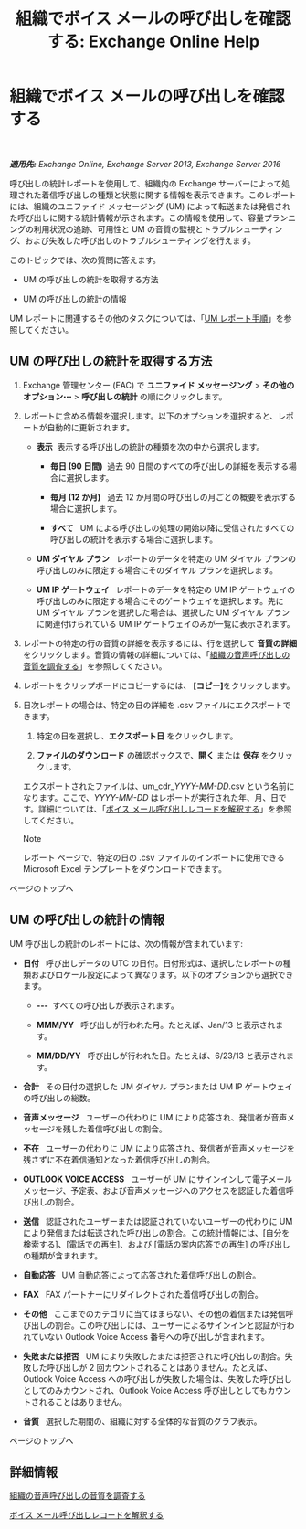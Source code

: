 ﻿---
title: '組織でボイス メールの呼び出しを確認する: Exchange Online Help'
TOCTitle: 組織でボイス メールの呼び出しを確認する
ms:assetid: f6fdbe17-d1d2-442a-aa13-06b908d9c33a
ms:mtpsurl: https://technet.microsoft.com/ja-jp/library/JJ659073(v=EXCHG.150)
ms:contentKeyID: 50555901
ms.date: 05/22/2018
mtps_version: v=EXCHG.150
ms.translationtype: HT
---

# 組織でボイス メールの呼び出しを確認する

 

_**適用先:** Exchange Online, Exchange Server 2013, Exchange Server 2016_

呼び出しの統計レポートを使用して、組織内の Exchange サーバーによって処理された着信呼び出しの種類と状態に関する情報を表示できます。このレポートには、組織のユニファイド メッセージング (UM) によって転送または発信された呼び出しに関する統計情報が示されます。この情報を使用して、容量プランニングの利用状況の追跡、可用性と UM の音質の監視とトラブルシューティング、および失敗した呼び出しのトラブルシューティングを行えます。

このトピックでは、次の質問に答えます。

  - UM の呼び出しの統計を取得する方法

  - UM の呼び出しの統計の情報

UM レポートに関連するその他のタスクについては、「[UM レポート手順](um-reports-procedures-exchange-2013-help.md)」を参照してください。

## UM の呼び出しの統計を取得する方法

1.  Exchange 管理センター (EAC) で <strong>ユニファイド メッセージング</strong> \> <strong>その他のオプション</strong>![\[その他のオプション\] アイコン](images/JJ150550.5381819e-3b21-4873-8714-e9b956290b28(EXCHG.150).gif "[その他のオプション] アイコン") \> <strong>呼び出しの統計</strong> の順にクリックします。

2.  レポートに含める情報を選択します。以下のオプションを選択すると、レポートが自動的に更新されます。
    
      - <strong>表示</strong>  表示する呼び出しの統計の種類を次の中から選択します。
        
          - <strong>毎日 (90 日間)</strong>  過去 90 日間のすべての呼び出しの詳細を表示する場合に選択します。
        
          - <strong>毎月 (12 か月)</strong>   過去 12 か月間の呼び出しの月ごとの概要を表示する場合に選択します。
        
          - <strong>すべて</strong>   UM による呼び出しの処理の開始以降に受信されたすべての呼び出しの統計を表示する場合に選択します。
    
      - <strong>UM ダイヤル プラン</strong>   レポートのデータを特定の UM ダイヤル プランの呼び出しのみに限定する場合にそのダイヤル プランを選択します。
    
      - <strong>UM IP ゲートウェイ</strong>   レポートのデータを特定の UM IP ゲートウェイの呼び出しのみに限定する場合にそのゲートウェイを選択します。先に UM ダイヤル プランを選択した場合は、選択した UM ダイヤル プランに関連付けられている UM IP ゲートウェイのみが一覧に表示されます。

3.  レポートの特定の行の音質の詳細を表示するには、行を選択して <strong>音質の詳細</strong> をクリックします。音質の情報の詳細については、「[組織の音声呼び出しの音質を調査する](investigate-the-audio-quality-of-voice-calls-in-your-organization-exchange-2013-help.md)」を参照してください。

4.  レポートをクリップボードにコピーするには、 <strong>\[コピー\]</strong>をクリックします。

5.  日次レポートの場合は、特定の日の詳細を .csv ファイルにエクスポートできます。
    
    1.  特定の日を選択し、<strong>エクスポート日</strong> をクリックします。
    
    2.  <strong>ファイルのダウンロード</strong> の確認ボックスで、<strong>開く</strong> または <strong>保存</strong> をクリックします。
    
    エクスポートされたファイルは、um\_cdr\_*YYYY-MM-DD*.csv という名前になります。ここで、*YYYY-MM-DD* はレポートが実行された年、月、日です。詳細については、「[ボイス メール呼び出しレコードを解釈する](interpret-voice-mail-call-records-exchange-2013-help.md)」を参照してください。
    

    > [!NOTE]
    > レポート ページで、特定の日の .csv ファイルのインポートに使用できる Microsoft Excel テンプレートをダウンロードできます。



ページのトップへ

## UM の呼び出しの統計の情報

UM 呼び出しの統計のレポートには、次の情報が含まれています:

  - <strong>日付</strong>   呼び出しデータの UTC の日付。日付形式は、選択したレポートの種類およびロケール設定によって異なります。以下のオプションから選択できます。
    
      - **---**  すべての呼び出しが表示されます。
    
      - **MMM/YY**   呼び出しが行われた月。たとえば、Jan/13 と表示されます。
    
      - **MM/DD/YY**   呼び出しが行われた日。たとえば、6/23/13 と表示されます。

  - <strong>合計</strong>   その日付の選択した UM ダイヤル プランまたは UM IP ゲートウェイの呼び出しの総数。

  - <strong>音声メッセージ</strong>   ユーザーの代わりに UM により応答され、発信者が音声メッセージを残した着信呼び出しの割合。

  - <strong>不在</strong>   ユーザーの代わりに UM により応答され、発信者が音声メッセージを残さずに不在着信通知となった着信呼び出しの割合。

  - <strong>OUTLOOK VOICE ACCESS</strong>   ユーザーが UM にサインインして電子メール メッセージ、予定表、および音声メッセージへのアクセスを認証した着信呼び出しの割合。

  - <strong>送信</strong>   認証されたユーザーまたは認証されていないユーザーの代わりに UM により発信または転送された呼び出しの割合。この統計情報には、\[自分を検索する\]、\[電話での再生\]、および \[電話の案内応答での再生\] の呼び出しの種類が含まれます。

  - <strong>自動応答</strong>   UM 自動応答によって応答された着信呼び出しの割合。

  - <strong>FAX</strong>   FAX パートナーにリダイレクトされた着信呼び出しの割合。

  - <strong>その他</strong>   ここまでのカテゴリに当てはまらない、その他の着信または発信呼び出しの割合。この呼び出しには、ユーザーによるサインインと認証が行われていない Outlook Voice Access 番号への呼び出しが含まれます。

  - <strong>失敗または拒否</strong>   UM により失敗したまたは拒否された呼び出しの割合。失敗した呼び出しが 2 回カウントされることはありません。たとえば、Outlook Voice Access への呼び出しが失敗した場合は、失敗した呼び出しとしてのみカウントされ、Outlook Voice Access 呼び出しとしてもカウントされることはありません。

  - <strong>音質</strong>   選択した期間の、組織に対する全体的な音質のグラフ表示。

ページのトップへ

## 詳細情報

[組織の音声呼び出しの音質を調査する](investigate-the-audio-quality-of-voice-calls-in-your-organization-exchange-2013-help.md)

[ボイス メール呼び出しレコードを解釈する](interpret-voice-mail-call-records-exchange-2013-help.md)

